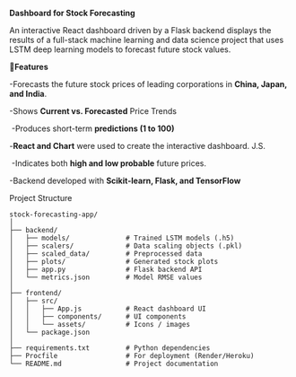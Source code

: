 **Dashboard for Stock Forecasting**

 An interactive React dashboard driven by a Flask backend displays the results of a full-stack machine learning and data science project that uses LSTM deep learning models to forecast future stock values.

 🔷**Features**

 -Forecasts the future stock prices of leading corporations in **China, Japan, and India**.

 -Shows **Current vs. Forecasted** Price Trends

  -Produces short-term **predictions (1 to 100)**

 -**React and Chart** were used to create the interactive dashboard. J.S.

  -Indicates both **high and low probable** future prices.

 -Backend developed with **Scikit-learn, Flask, and TensorFlow**

 Project Structure
 ```
stock-forecasting-app/
│
├── backend/
│   ├── models/              # Trained LSTM models (.h5)
│   ├── scalers/             # Data scaling objects (.pkl)
│   ├── scaled_data/         # Preprocessed data
│   ├── plots/               # Generated stock plots
│   ├── app.py               # Flask backend API
│   └── metrics.json         # Model RMSE values
│
├── frontend/
│   ├── src/
│   │   ├── App.js           # React dashboard UI
│   │   ├── components/      # UI components
│   │   └── assets/          # Icons / images
│   └── package.json
│
├── requirements.txt         # Python dependencies
├── Procfile                 # For deployment (Render/Heroku)
└── README.md                # Project documentation
```
